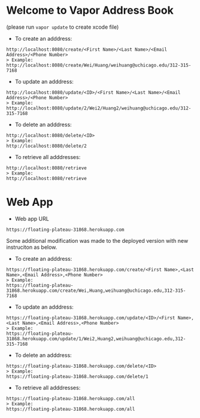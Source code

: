 # Welcome to Vapor Address Book
(please run ```vapor update``` to create xcode file) 
- To create an adddress:
```
http://localhost:8080/create/<First Name>/<Last Name>/<Email Address>/<Phone Number>
> Example:
http://localhost:8080/create/Wei/Huang/weihuang@uchicago.edu/312-315-7168
```

- To update an adddress:
```
http://localhost:8080/update/<ID>/<First Name>/<Last Name>/<Email Address>/<Phone Number>
> Example:
http://localhost:8080/update/2/Wei2/Huang2/weihuang@uchicago.edu/312-315-7168
```

- To delete an adddress:
```
http://localhost:8080/delete/<ID>
> Example:
http://localhost:8080/delete/2
```

- To retrieve all adddresses:
```
http://localhost:8080/retrieve
> Example:
http://localhost:8080/retrieve
```

# Web App
- Web app URL
```
https://floating-plateau-31868.herokuapp.com
```
Some additional modification was made to the deployed version with new instruciton as below.
- To create an adddress:
```
https://floating-plateau-31868.herokuapp.com/create/<First Name>,<Last Name>,<Email Address>,<Phone Number>
> Example:
https://floating-plateau-31868.herokuapp.com/create/Wei,Huang,weihuang@uchicago.edu,312-315-7168
```

- To update an adddress:
```
https://floating-plateau-31868.herokuapp.com/update/<ID>/<First Name>,<Last Name>,<Email Address>,<Phone Number>
> Example:
https://floating-plateau-31868.herokuapp.com/update/1/Wei2,Huang2,weihuang@uchicago.edu,312-315-7168
```

- To delete an adddress:
```
https://floating-plateau-31868.herokuapp.com/delete/<ID>
> Example:
https://floating-plateau-31868.herokuapp.com/delete/1
```

- To retrieve all adddresses:
```
https://floating-plateau-31868.herokuapp.com/all
> Example:
https://floating-plateau-31868.herokuapp.com/all
```
